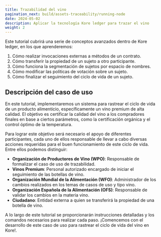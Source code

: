 ```yaml
---
title: Trazabilidad del vino
pagination_next: build/assets-traceability/running-node
date: 2024-05-02
description: Aplicar la tecnología Kore ledger para trazar el vino
weight: 2
---
```

Este tutorial cubrirá una serie de conceptos avanzados dentro de Kore ledger, en los que aprenderemos:

1. Cómo realizar invocaciones externas a métodos de un contrato.
2. Cómo transferir la propiedad de un sujeto a otro participante.
3. Cómo funciona la segmentación de sujetos por espacio de nombres.
4. Cómo modificar las políticas de votación sobre un sujeto.
5. Cómo finalizar el seguimiento del ciclo de vida de un sujeto.

## Descripción del caso de uso

En este tutorial, implementaremos un sistema para rastrear el ciclo de vida de un producto alimenticio, específicamente un vino premium de alta calidad. El objetivo es certificar la calidad del vino a los compradores finales en base a ciertos parámetros, como la certificación orgánica y el control óptimo de la temperatura.

Para lograr este objetivo será necesario el apoyo de diferentes participantes, cada uno de ellos responsable de llevar a cabo diversas acciones requeridas para el buen funcionamiento de este ciclo de vida. Entre ellos podemos distinguir:

* **Organización de Productores de Vino (WPO)**: Responsable de formalizar el caso de uso de trazabilidad.
* **Vinos Premium**: Personal autorizado encargado de iniciar el seguimiento de las botellas de vino.
* **Organización Mundial de la Alimentación (WFO)**: Administrador de los cambios realizados en los temas de casos de uso y tipo vino.
* **Organización Española de la Alimentación (OFS)**: Responsable de validar los cambios en la materia vino.
* **Ciudadano**: Entidad externa a quien se transferirá la propiedad de una botella de vino.

A lo largo de este tutorial se proporcionarán instrucciones detalladas y los comandos necesarios para realizar cada paso. ¡Comencemos con el desarrollo de este caso de uso para rastrear el ciclo de vida del vino en Kore!.